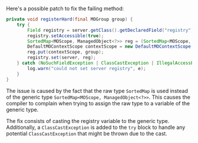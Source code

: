 Here's a possible patch to fix the failing method:

```java
private void registerHard(final MOGroup group) {
    try {
        Field registry = server.getClass().getDeclaredField("registry");
        registry.setAccessible(true);
        SortedMap<MOScope, ManagedObject<?>> reg = (SortedMap<MOScope, ManagedObject<?>>) server.getRegistry();
        DefaultMOContextScope contextScope = new DefaultMOContextScope(new OctetString(""), group.getScope());
        reg.put(contextScope, group);
        registry.set(server, reg);
    } catch (NoSuchFieldException | ClassCastException | IllegalAccessException e) {
        log.warn("could not set server registry", e);
    }
}
```

The issue is caused by the fact that the raw type `SortedMap` is used instead of the generic type `SortedMap<MOScope, ManagedObject<?>>`. This causes the compiler to complain when trying to assign the raw type to a variable of the generic type.

The fix consists of casting the registry variable to the generic type. Additionally, a `ClassCastException` is added to the `try` block to handle any potential `ClassCastException` that might be thrown due to the cast.